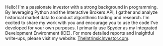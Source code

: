 Hello! I'm a passionate investor with a strong background in programming. By leveraging Python and the Interactive Brokers API, I gather and analyze historical market data to conduct algorithmic trading and research. I'm excited to share my work with you and encourage you to use the code I've developed for your own purposes. I primarily use Spyder as my Integrated Development Environment (IDE). For more detailed reports and insightful write-ups, please visit my website: [TheIntrinsicInvestor.com](https://www.theintrinsicinvestor.com).

